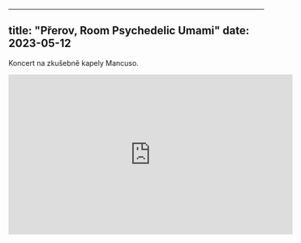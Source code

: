 
---
title: "Přerov, Room Psychedelic Umami"
date: 2023-05-12
---

Koncert na zkušebně kapely Mancuso.

<iframe width="560" height="315" src="https://www.youtube.com/embed/dwmG6TqAP3U?si=t9IT0Y4y1jNufr0_" title="YouTube video player" frameborder="0" allow="accelerometer; autoplay; clipboard-write; encrypted-media; gyroscope; picture-in-picture; web-share" allowfullscreen></iframe>

